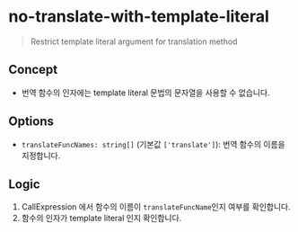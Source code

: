 # no-translate-with-template-literal
> Restrict template literal argument for translation method

## Concept
- 번역 함수의 인자에는 template literal 문법의 문자열을 사용할 수 없습니다.

## Options
- `translateFuncNames: string[]` (기본값 `['translate']`): 번역 함수의 이름을 지정합니다.

## Logic
1. CallExpression 에서 함수의 이름이 `translateFuncName`인지 여부를 확인합니다.
2. 함수의 인자가 template literal 인지 확인합니다.

